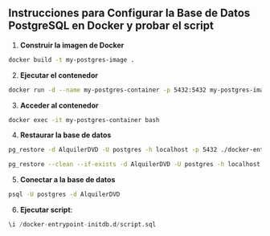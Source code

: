## Instrucciones para Configurar la Base de Datos PostgreSQL en Docker y probar el script

1. **Construir la imagen de Docker**

```bash
docker build -t my-postgres-image .
```

2. **Ejecutar el contenedor**

```bash
docker run -d --name my-postgres-container -p 5432:5432 my-postgres-image
```

3. **Acceder al contenedor**

```bash
docker exec -it my-postgres-container bash
```

4. **Restaurar la base de datos**

```bash
pg_restore -d AlquilerDVD -U postgres -h localhost -p 5432 ./docker-entrypoint-initdb.d/AlquilerPractica.tar
```
```bash
pg_restore --clean --if-exists -d AlquilerDVD -U postgres -h localhost -p 5432 ./docker-entrypoint-initdb.d/AlquilerPractica.tar
```

5. **Conectar a la base de datos**

```bash
psql -U postgres -d AlquilerDVD
```

6. **Ejecutar script**:

```sql
\i /docker-entrypoint-initdb.d/script.sql
```
